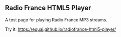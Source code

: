 Radio France HTML5 Player
-------------------------

A test page for playing Radio France MP3 streams.

Try it: https://eguaj.github.io/radiofrance-html5-player/
